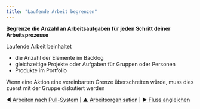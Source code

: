 ```yaml
---
title: "Laufende Arbeit begrenzen"
---
```



**Begrenze die Anzahl an Arbeitsaufgaben für jeden Schritt deiner Arbeitsprozesse**

Laufende Arbeit beinhaltet

- die Anzahl der Elemente im Backlog
- gleichzeitige Projekte oder Aufgaben für Gruppen oder Personen
- Produkte im Portfolio

Wenn eine Aktion eine vereinbarten Grenze überschreiten würde, muss dies zuerst mit der Gruppe diskutiert werden

[&#9664; Arbeiten nach Pull-System](pull-system-for-work.html) | [&#9650; Arbeitsorganisation](organizing-work.html) | [&#9654; Fluss angleichen](align-flow.html)

